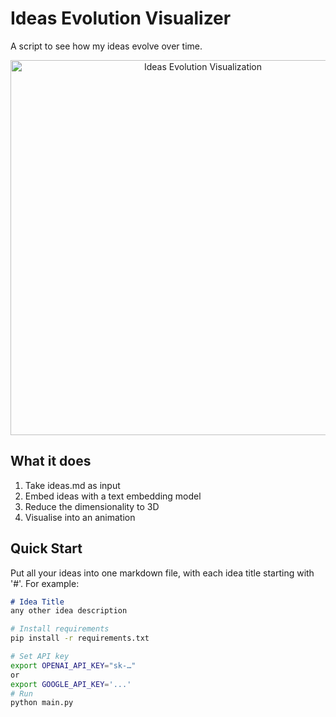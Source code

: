 # Ideas Evolution Visualizer

A script to see how my ideas evolve over time.

<div align="center">
<img src="https://github.com/jennyzzt/evolving_ideas/raw/main/ideas_evolution.gif" width="600" alt="Ideas Evolution Visualization">
</div>

## What it does
1.	Take ideas.md as input
2.	Embed ideas with a text embedding model
3.	Reduce the dimensionality to 3D
4.	Visualise into an animation

## Quick Start

Put all your ideas into one markdown file, with each idea title starting with '#'. For example:
```md
# Idea Title
any other idea description
```

```bash
# Install requirements
pip install -r requirements.txt

# Set API key
export OPENAI_API_KEY="sk-…"
or
export GOOGLE_API_KEY='...'
# Run
python main.py
```
